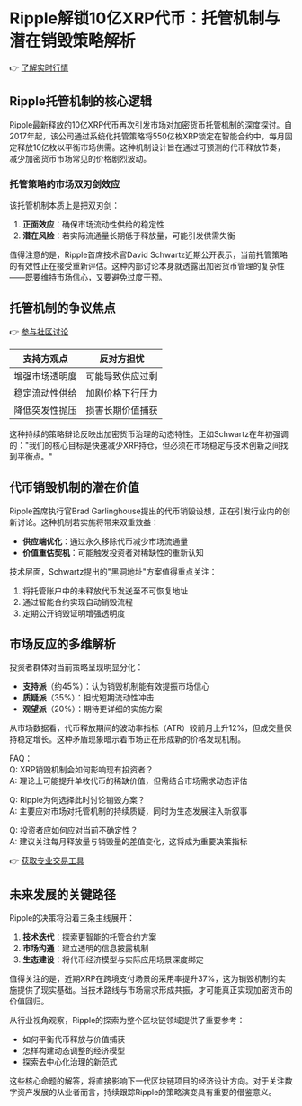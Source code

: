 # Ripple解锁10亿XRP代币：托管机制与潜在销毁策略解析

👉 [了解实时行情](https://bit.ly/okx_welcome)

## Ripple托管机制的核心逻辑

Ripple最新释放的10亿XRP代币再次引发市场对加密货币托管机制的深度探讨。自2017年起，该公司通过系统化托管策略将550亿枚XRP锁定在智能合约中，每月固定释放10亿枚以平衡市场供需。这种机制设计旨在通过可预测的代币释放节奏，减少加密货币市场常见的价格剧烈波动。

### 托管策略的市场双刃剑效应

该托管机制本质上是把双刃剑：
1. **正面效应**：确保市场流动性供给的稳定性
2. **潜在风险**：若实际流通量长期低于释放量，可能引发供需失衡

值得注意的是，Ripple首席技术官David Schwartz近期公开表示，当前托管策略的有效性正在接受重新评估。这种内部讨论本身就透露出加密货币管理的复杂性——既要维持市场信心，又要避免过度干预。

## 托管机制的争议焦点

👉 [参与社区讨论](https://bit.ly/okx_welcome)

| 支持方观点 | 反对方担忧 |
|------------|------------|
| 增强市场透明度 | 可能导致供应过剩 |
| 稳定流动性供给 | 加剧价格下行压力 |
| 降低突发性抛压 | 损害长期价值捕获 |

这种持续的策略辩论反映出加密货币治理的动态特性。正如Schwartz在年初强调的："我们的核心目标是快速减少XRP持仓，但必须在市场稳定与技术创新之间找到平衡点。"

## 代币销毁机制的潜在价值

Ripple首席执行官Brad Garlinghouse提出的代币销毁设想，正在引发行业内的创新讨论。这种机制若实施将带来双重效益：
- **供应端优化**：通过永久移除代币减少市场流通量
- **价值重估契机**：可能触发投资者对稀缺性的重新认知

技术层面，Schwartz提出的"黑洞地址"方案值得重点关注：
1. 将托管账户中的未释放代币发送至不可恢复地址
2. 通过智能合约实现自动销毁流程
3. 定期公开销毁证明增强透明度

## 市场反应的多维解析

投资者群体对当前策略呈现明显分化：
- **支持派**（约45%）：认为销毁机制能有效提振市场信心
- **质疑派**（35%）：担忧短期流动性冲击
- **观望派**（20%）：期待更详细的实施方案

从市场数据看，代币释放期间的波动率指标（ATR）较前月上升12%，但成交量保持稳定增长。这种矛盾现象暗示着市场正在形成新的价格发现机制。

FAQ：  
Q: XRP销毁机制会如何影响现有投资者？  
A: 理论上可能提升单枚代币的稀缺价值，但需结合市场需求动态评估  

Q: Ripple为何选择此时讨论销毁方案？  
A: 主要应对市场对托管机制的持续质疑，同时为生态发展注入新叙事  

Q: 投资者应如何应对当前不确定性？  
A: 建议关注每月释放量与销毁量的差值变化，这将成为重要决策指标  

👉 [获取专业交易工具](https://bit.ly/okx_welcome)

## 未来发展的关键路径

Ripple的决策将沿着三条主线展开：
1. **技术迭代**：探索更智能的托管合约方案
2. **市场沟通**：建立透明的信息披露机制
3. **生态建设**：将代币经济模型与实际应用场景深度绑定

值得关注的是，近期XRP在跨境支付场景的采用率提升37%，这为销毁机制的实施提供了现实基础。当技术路线与市场需求形成共振，才可能真正实现加密货币的价值回归。

从行业视角观察，Ripple的探索为整个区块链领域提供了重要参考：
- 如何平衡代币释放与价值捕获
- 怎样构建动态调整的经济模型
- 探索去中心化治理的新范式

这些核心命题的解答，将直接影响下一代区块链项目的经济设计方向。对于关注数字资产发展的从业者而言，持续跟踪Ripple的策略演变具有重要的借鉴意义。
